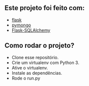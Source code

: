## Este projeto foi feito com:

* [flask](https://flask.palletsprojects.com/en/1.1.x/)
* [pymongo](https://pymongo.readthedocs.io/en/stable/)
* [Flask-SQLAlchemy](https://flask-sqlalchemy.palletsprojects.com/en/2.x/)

## Como rodar o projeto?

* Clone esse repositório.
* Crie um virtualenv com Python 3.
* Ative o virtualenv.
* Instale as dependências.
* Rode o run.py
